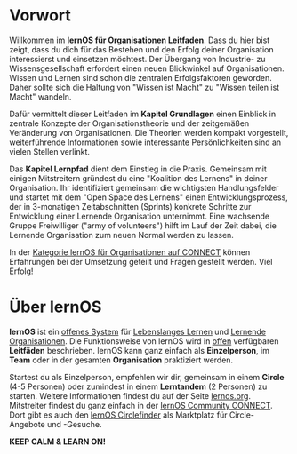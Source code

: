 # Vorwort

Willkommen im **lernOS für Organisationen Leitfaden**. Dass du hier bist zeigt, dass du dich für das Bestehen und den Erfolg deiner Organisation interessierst und einsetzen möchtest. Der Übergang von Industrie- zu Wissensgesellschaft erfordert einen neuen Blickwinkel auf Organisationen. Wissen und Lernen sind schon die zentralen Erfolgsfaktoren geworden. Daher sollte sich die Haltung von "Wissen ist Macht" zu "Wissen teilen ist Macht" wandeln.

Dafür vermittelt dieser Leitfaden im **Kapitel Grundlagen** einen Einblick in zentrale Konzepte der Organisationstheorie und der zeitgemäßen Veränderung von Organisationen. Die Theorien werden kompakt vorgestellt, weiterführende Informationen sowie interessante Persönlichkeiten sind an vielen Stellen verlinkt.

Das **Kapitel Lernpfad** dient dem Einstieg in die Praxis. Gemeinsam mit einigen Mitstreitern gründest du eine "Koalition des Lernens" in deiner Organisation. Ihr identifiziert gemeinsam die wichtigsten Handlungsfelder und startet mit dem "Open Space des Lernens" einen Entwicklungsprozess, der in 3-monatigen Zeitabschnitten (Sprints) konkrete Schritte zur Entwicklung einer Lernende Organisation unternimmt. Eine wachsende Gruppe Freiwilliger ("army of volunteers") hilft im Lauf der Zeit dabei, die Lernende Organisation zum neuen Normal werden zu lassen. 

In der [Kategorie lernOS für Organisationen auf CONNECT](https://community.cogneon.de/c/lernos/lernos-fuer-organisationen/64) können Erfahrungen bei der Umsetzung geteilt und Fragen gestellt werden. Viel Erfolg!

# Über lernOS

**lernOS** ist ein [offenes System](https://de.wikipedia.org/wiki/Offenes_System) für [Lebenslanges Lernen](https://de.wikipedia.org/wiki/Lebenslanges_Lernen) und [Lernende Organisationen](https://de.wikipedia.org/wiki/Lernende_Organisation). Die Funktionsweise von lernOS wird in [offen](https://opendefinition.org/od/2.1/de/) verfügbaren **Leitfäden** beschrieben. lernOS kann ganz einfach als **Einzelperson**, im **Team** oder in der gesamten **Organisation** praktiziert werden.

Startest du als Einzelperson, empfehlen wir dir, gemeinsam in einem **Circle** (4-5 Personen) oder zumindest in einem **Lerntandem** (2 Personen) zu starten. Weitere Informationen findest du auf der Seite [lernos.org](http://lernos.org). Mitstreiter findest du ganz einfach in der [lernOS Community CONNECT](https://community.cogneon.de). Dort gibt es auch den [lernOS Circlefinder](https://community.cogneon.de/c/lernos/lernos-circlefinder/) als Marktplatz für Circle-Angebote und -Gesuche.

**KEEP CALM & LEARN ON!**

